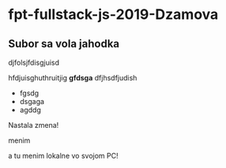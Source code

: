 # fpt-fullstack-js-2019-Dzamova

## Subor sa vola jahodka

djfolsjfdisgjuisd

hfdjuisghuthruitjig **gfdsga** dfjhsdfjudish

* fgsdg
* dsgaga
* agddg

Nastala zmena!

menim

a tu menim lokalne vo svojom PC!
